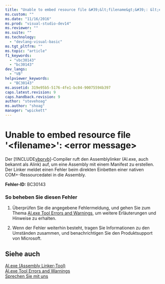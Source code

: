 ```yaml
---
title: "Unable to embed resource file &#39;&lt;filename&gt;&#39;: &lt;error message&gt; | Microsoft Docs"
ms.custom: ""
ms.date: "11/16/2016"
ms.prod: "visual-studio-dev14"
ms.reviewer: ""
ms.suite: ""
ms.technology: 
  - "devlang-visual-basic"
ms.tgt_pltfrm: ""
ms.topic: "article"
f1_keywords: 
  - "vbc30143"
  - "bc30143"
dev_langs: 
  - "VB"
helpviewer_keywords: 
  - "BC30143"
ms.assetid: 319e95b5-5176-4fe1-bc04-90075594b397
caps.latest.revision: 9
caps.handback.revision: 9
author: "stevehoag"
ms.author: "shoag"
manager: "wpickett"
---
```

# Unable to embed resource file &#39;&lt;filename&gt;&#39;: &lt;error message&gt;
Der [!INCLUDE[vbprvb](../../../csharp/programming-guide/concepts/linq/includes/vbprvb_md.md)]\-Compiler ruft den Assemblylinker \(Al.exe, auch bekannt als Alink\) auf, um eine Assembly mit einem Manifest zu erstellen.  Der Linker meldet einen Fehler beim direkten Einbetten einer nativen COM\+\-Ressourcedatei in die Assembly.  
  
 **Fehler\-ID:** BC30143  
  
### So beheben Sie diesen Fehler  
  
1.  Überprüfen Sie die angegebene Fehlermeldung, und gehen Sie zum Thema [Al.exe Tool Errors and Warnings](http://msdn.microsoft.com/de-de/7f125d49-0a03-47a6-9ba9-d61a679a7d4b), um weitere Erläuterungen und Hinweise zu erhalten.  
  
2.  Wenn der Fehler weiterhin besteht, tragen Sie Informationen zu den Umständen zusammen, und benachrichtigen Sie den Produktsupport von Microsoft.  
  
## Siehe auch  
 [Al.exe \(Assembly Linker\-Tool\)](../Topic/Al.exe%20\(Assembly%20Linker\).md)   
 [Al.exe Tool Errors and Warnings](http://msdn.microsoft.com/de-de/7f125d49-0a03-47a6-9ba9-d61a679a7d4b)   
 [Sprechen Sie mit uns](/visual-studio/ide/talk-to-us)